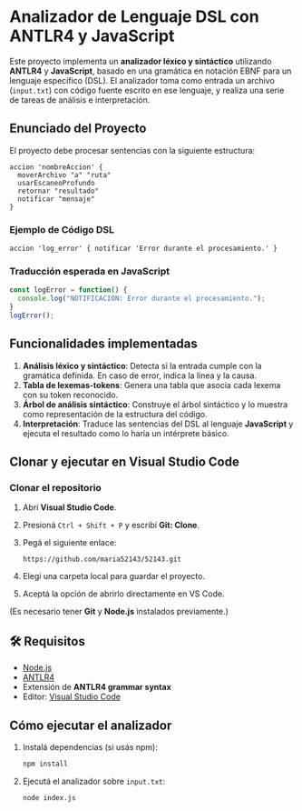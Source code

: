 # Analizador de Lenguaje DSL con ANTLR4 y JavaScript

Este proyecto implementa un **analizador léxico y sintáctico** utilizando **ANTLR4** y **JavaScript**, basado en una gramática en notación EBNF para un lenguaje específico (DSL). El analizador toma como entrada un archivo (`input.txt`) con código fuente escrito en ese lenguaje, y realiza una serie de tareas de análisis e interpretación.

## Enunciado del Proyecto

El proyecto debe procesar sentencias con la siguiente estructura:

```
accion 'nombreAccion' {
  moverArchivo "a" "ruta"
  usarEscaneoProfundo
  retornar "resultado"
  notificar "mensaje"
}
```

### Ejemplo de Código DSL

```
accion 'log_error' { notificar 'Error durante el procesamiento.' }
```

### Traducción esperada en JavaScript

```javascript
const logError = function() {
  console.log("NOTIFICACION: Error durante el procesamiento.");
}
logError();
```

## Funcionalidades implementadas

1. **Análisis léxico y sintáctico**: Detecta si la entrada cumple con la gramática definida. En caso de error, indica la línea y la causa.
2. **Tabla de lexemas-tokens**: Genera una tabla que asocia cada lexema con su token reconocido.
3. **Árbol de análisis sintáctico**: Construye el árbol sintáctico y lo muestra como representación de la estructura del código.
4. **Interpretación**: Traduce las sentencias del DSL al lenguaje **JavaScript** y ejecuta el resultado como lo haría un intérprete básico.

## Clonar y ejecutar en Visual Studio Code

### Clonar el repositorio

1. Abrí **Visual Studio Code**.
2. Presioná `Ctrl + Shift + P` y escribí **Git: Clone**.
3. Pegá el siguiente enlace:

   ```
   https://github.com/maria52143/52143.git
   ```

4. Elegí una carpeta local para guardar el proyecto.
5. Aceptá la opción de abrirlo directamente en VS Code.

(Es necesario tener **Git** y **Node.js** instalados previamente.)

## 🛠️ Requisitos

- [Node.js](https://nodejs.org/)
- [ANTLR4](https://www.antlr.org/)
- Extensión de **ANTLR4 grammar syntax**
- Editor: [Visual Studio Code](https://code.visualstudio.com/)

## Cómo ejecutar el analizador

1. Instalá dependencias (si usás npm):
   ```bash
   npm install
   ```
2. Ejecutá el analizador sobre `input.txt`:
   ```bash
   node index.js
   ```
